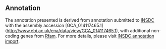 
Annotation
----------

The annotation presented is derived from annotation submitted to
[INSDC](http://www.insdc.org) with the assembly accession [GCA\_014117465.1]
(http://www.ebi.ac.uk/ena/data/view/GCA_014117465.1),
with additional non-coding genes from
[Rfam](http://rfam.xfam.org/). For more details, please visit [INSDC
annotation import](http://ensemblgenomes.org/info/data/insdc_annotation).
